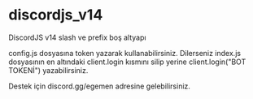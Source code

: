 # discordjs_v14
DiscordJS v14 slash ve prefix boş altyapı

config.js dosyasına token yazarak kullanabilirsiniz. Dilerseniz index.js dosyasının en altındaki client.login kısmını silip yerine client.login("BOT TOKENİ") yazabilirsiniz.


Destek için discord.gg/egemen adresine gelebilirsiniz.
